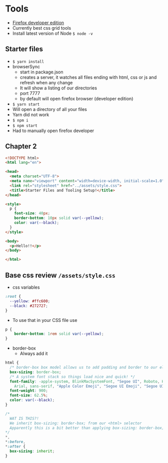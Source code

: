 # Tools
* [Firefox developer edition](https://www.mozilla.org/en-US/firefox/developer/)
* Currently best css grid tools
* Install latest version of Node `$ node -v`

## Starter files
* `$ yarn install`
* browserSync
    - start in package.json
    - creates a server, it watches all files ending with html, css or js and refresh when any change
    - It will show a listing of our directories
    - port 7777
    - by default will open firefox browser (developer edition)
* `$ yarn start`
* Will open a directory of all your files
* Yarn did not work
* `$ npm i`
* `$ npm start`
* Had to manually open firefox developer

## Chapter 2
```html
<!DOCTYPE html>
<html lang="en">

<head>
  <meta charset="UTF-8">
  <meta name="viewport" content="width=device-width, initial-scale=1.0">
  <link rel="stylesheet" href="../assets/style.css">
  <title>Starter Files and Tooling Setup!</title>
</head>

<style>
  p {
    font-size: 40px;
    border-bottom: 10px solid var(--yellow);
    color: var(--black);
  }
</style>

<body>
  <p>Hello!!</p>
</body>

</html>
```

## Base css review `/assets/style.css`

* css variables

```css
:root {
  --yellow: #ffc600;
  --black: #272727;
}
```

* To use that in your CSS file use

```css
p {
    border-bottom: 1rem solid var(--yellow);
}
```

* border-box
    - Always add it

```css
html {
  /* border-box box model allows us to add padding and border to our elements without increasing their size */
  box-sizing: border-box;
  /* A system font stack so things load nice and quick! */
  font-family: -apple-system, BlinkMacSystemFont, "Segoe UI", Roboto, Helvetica,
    Arial, sans-serif, "Apple Color Emoji", "Segoe UI Emoji", "Segoe UI Symbol";
  font-weight: 900;
  font-size: 62.5%;
  color: var(--black);
}

/*
  WAT IS THIS?!
  We inherit box-sizing: border-box; from our <html> selector
  Apparently this is a bit better than applying box-sizing: border-box; directly to the * selector
*/
*,
*:before,
*:after {
  box-sizing: inherit;
}
